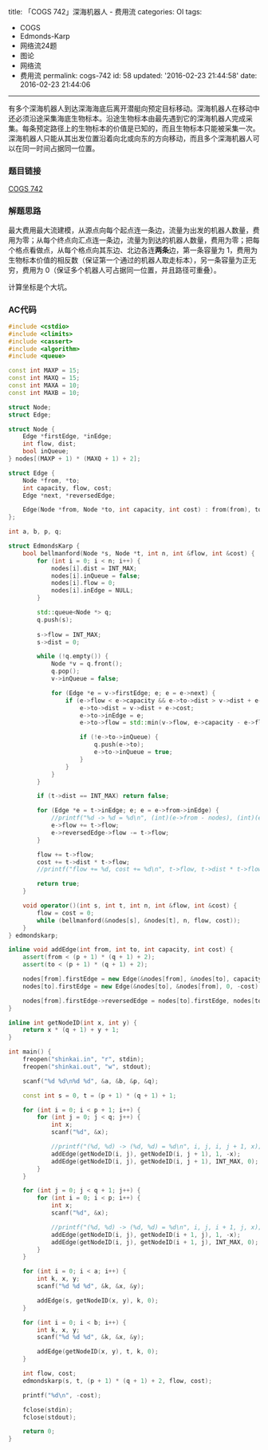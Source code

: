 title: 「COGS 742」深海机器人 - 费用流
categories: OI
tags: 
  - COGS
  - Edmonds-Karp
  - 网络流24题
  - 图论
  - 网络流
  - 费用流
permalink: cogs-742
id: 58
updated: '2016-02-23 21:44:58'
date: 2016-02-23 21:44:06
---

有多个深海机器人到达深海海底后离开潜艇向预定目标移动。深海机器人在移动中还必须沿途采集海底生物标本。沿途生物标本由最先遇到它的深海机器人完成采集。每条预定路径上的生物标本的价值是已知的，而且生物标本只能被采集一次。深海机器人只能从其出发位置沿着向北或向东的方向移动，而且多个深海机器人可以在同一时间占据同一位置。

<!-- more -->

### 题目链接
[COGS 742](http://cogs.top/cogs/problem/problem.php?pid=742)

### 解题思路
最大费用最大流建模，从源点向每个起点连一条边，流量为出发的机器人数量，费用为零；从每个终点向汇点连一条边，流量为到达的机器人数量，费用为零；把每个格点看做点，从每个格点向其东边、北边各连**两条**边，第一条容量为 1，费用为生物标本价值的相反数（保证第一个通过的机器人取走标本），另一条容量为正无穷，费用为 0（保证多个机器人可占据同一位置，并且路径可重叠）。

计算坐标是个大坑。

### AC代码
```cpp
#include <cstdio>
#include <climits>
#include <cassert>
#include <algorithm>
#include <queue>

const int MAXP = 15;
const int MAXQ = 15;
const int MAXA = 10;
const int MAXB = 10;

struct Node;
struct Edge;

struct Node {
	Edge *firstEdge, *inEdge;
	int flow, dist;
	bool inQueue;
} nodes[(MAXP + 1) * (MAXQ + 1) + 2];

struct Edge {
	Node *from, *to;
	int capacity, flow, cost;
	Edge *next, *reversedEdge;

	Edge(Node *from, Node *to, int capacity, int cost) : from(from), to(to), capacity(capacity), flow(0), cost(cost), next(from->firstEdge) {}
};

int a, b, p, q;

struct EdmondsKarp {
	bool bellmanford(Node *s, Node *t, int n, int &flow, int &cost) {
		for (int i = 0; i < n; i++) {
			nodes[i].dist = INT_MAX;
			nodes[i].inQueue = false;
			nodes[i].flow = 0;
			nodes[i].inEdge = NULL;
		}

		std::queue<Node *> q;
		q.push(s);
		
		s->flow = INT_MAX;
		s->dist = 0;

		while (!q.empty()) {
			Node *v = q.front();
			q.pop();
			v->inQueue = false;

			for (Edge *e = v->firstEdge; e; e = e->next) {
				if (e->flow < e->capacity && e->to->dist > v->dist + e->cost) {
					e->to->dist = v->dist + e->cost;
					e->to->inEdge = e;
					e->to->flow = std::min(v->flow, e->capacity - e->flow);

					if (!e->to->inQueue) {
						q.push(e->to);
						e->to->inQueue = true;
					}
				}
			}
		}

		if (t->dist == INT_MAX) return false;

		for (Edge *e = t->inEdge; e; e = e->from->inEdge) {
			//printf("%d -> %d = %d\n", (int)(e->from - nodes), (int)(e->to - nodes), t->flow);
			e->flow += t->flow;
			e->reversedEdge->flow -= t->flow;
		}

		flow += t->flow;
		cost += t->dist * t->flow;
		//printf("flow += %d, cost += %d\n", t->flow, t->dist * t->flow);

		return true;
	}

	void operator()(int s, int t, int n, int &flow, int &cost) {
		flow = cost = 0;
		while (bellmanford(&nodes[s], &nodes[t], n, flow, cost));
	}
} edmondskarp;

inline void addEdge(int from, int to, int capacity, int cost) {
	assert(from < (p + 1) * (q + 1) + 2);
	assert(to < (p + 1) * (q + 1) + 2);

	nodes[from].firstEdge = new Edge(&nodes[from], &nodes[to], capacity, cost);
	nodes[to].firstEdge = new Edge(&nodes[to], &nodes[from], 0, -cost);

	nodes[from].firstEdge->reversedEdge = nodes[to].firstEdge, nodes[to].firstEdge->reversedEdge = nodes[from].firstEdge;
}

inline int getNodeID(int x, int y) {
	return x * (q + 1) + y + 1;
}

int main() {
	freopen("shinkai.in", "r", stdin);
	freopen("shinkai.out", "w", stdout);

	scanf("%d %d\n%d %d", &a, &b, &p, &q);

	const int s = 0, t = (p + 1) * (q + 1) + 1;

	for (int i = 0; i < p + 1; i++) {
		for (int j = 0; j < q; j++) {
			int x;
			scanf("%d", &x);

			//printf("(%d, %d) -> (%d, %d) = %d\n", i, j, i, j + 1, x);
			addEdge(getNodeID(i, j), getNodeID(i, j + 1), 1, -x);
			addEdge(getNodeID(i, j), getNodeID(i, j + 1), INT_MAX, 0);
		}
	}

	for (int j = 0; j < q + 1; j++) {
		for (int i = 0; i < p; i++) {
			int x;
			scanf("%d", &x);

			//printf("(%d, %d) -> (%d, %d) = %d\n", i, j, i + 1, j, x);
			addEdge(getNodeID(i, j), getNodeID(i + 1, j), 1, -x);
			addEdge(getNodeID(i, j), getNodeID(i + 1, j), INT_MAX, 0);
		}
	}

	for (int i = 0; i < a; i++) {
		int k, x, y;
		scanf("%d %d %d", &k, &x, &y);

		addEdge(s, getNodeID(x, y), k, 0);
	}

	for (int i = 0; i < b; i++) {
		int k, x, y;
		scanf("%d %d %d", &k, &x, &y);

		addEdge(getNodeID(x, y), t, k, 0);
	}

	int flow, cost;
	edmondskarp(s, t, (p + 1) * (q + 1) + 2, flow, cost);

	printf("%d\n", -cost);

	fclose(stdin);
	fclose(stdout);

	return 0;
}
```